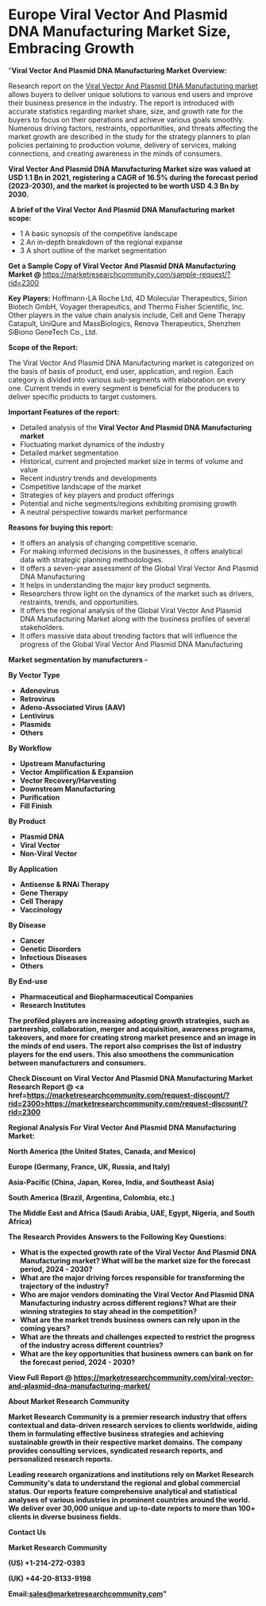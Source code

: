 # Europe Viral Vector And Plasmid DNA Manufacturing Market Size, Embracing Growth
"<strong>Viral Vector And Plasmid DNA Manufacturing Market Overview:</strong>

Research report on the <a href=https://marketresearchcommunity.com/viral-vector-and-plasmid-dna-manufacturing-market/>Viral Vector And Plasmid DNA Manufacturing market</a> allows buyers to deliver unique solutions to various end users and improve their business presence in the industry. The report is introduced with accurate statistics regarding market share, size, and growth rate for the buyers to focus on their operations and achieve various goals smoothly. Numerous driving factors, restraints, opportunities, and threats affecting the market growth are described in the study for the strategy planners to plan policies pertaining to production volume, delivery of services, making connections, and creating awareness in the minds of consumers.

<strong>Viral Vector And Plasmid DNA Manufacturing Market size was valued at USD 1.1 Bn in 2021, registering a CAGR of 16.5% during the forecast period (2023-2030), and the market is projected to be worth USD 4.3 Bn by 2030.</strong>

 <Strong>A brief of the Viral Vector And Plasmid DNA Manufacturing market scope:</Strong>
<ul>
 <li>1  A basic synopsis of the competitive landscape</li>
 <li>2  An in-depth breakdown of the regional expanse</li>
 <li>3  A short outline of the market segmentation</li>
</ul>
<strong>Get a Sample Copy of Viral Vector And Plasmid DNA Manufacturing Market @ </b></strong><a href=https://marketresearchcommunity.com/sample-request/?rid=2300><u>https://marketresearchcommunity.com/sample-request/?rid=2300</u></a>

<strong>Key Players:</strong> 
Hoffmann-LA Roche Ltd, 4D Molecular Therapeutics, Sirion Biotech GmbH, Voyager therapeutics, and Thermo Fisher Scientific, Inc. Other players in the value chain analysis include, Cell and Gene Therapy Catapult, UniQure and MassBiologics, Renova Therapeutics, Shenzhen SiBiono GeneTech Co., Ltd.

<strong>Scope of the Report:</strong>

The Viral Vector And Plasmid DNA Manufacturing market is categorized on the basis of basis of product, end user, application, and region. Each category is divided into various sub-segments with elaboration on every one. Current trends in every segment is beneficial for the producers to deliver specific products to target customers.

<strong><b>Important Features of the report:</b></strong>
<ul>
  <li>Detailed analysis of the <strong><b>Viral Vector And Plasmid DNA Manufacturing </b></strong><strong><b>market</b></strong></li>
  <li>Fluctuating market dynamics of the industry</li>
  <li>Detailed market segmentation</li>
  <li>Historical, current and projected market size in terms of volume and value</li>
  <li>Recent industry trends and developments</li>
  <li>Competitive landscape of the market</li>
  <li>Strategies of key players and product offerings</li>
  <li>Potential and niche segments/regions exhibiting promising growth</li>
  <li>A neutral perspective towards market performance</li>
</ul>
<strong><b>Reasons for buying this report:</b></strong>
<ul>
  <li>It offers an analysis of changing competitive scenario.</li>
  <li>For making informed decisions in the businesses, it offers analytical data with strategic planning methodologies.</li>
  <li>It offers a seven-year assessment of the Global Viral Vector And Plasmid DNA Manufacturing</li>
  <li>It helps in understanding the major key product segments.</li>
  <li>Researchers throw light on the dynamics of the market such as drivers, restraints, trends, and opportunities.</li>
  <li>It offers the regional analysis of the Global Viral Vector And Plasmid DNA Manufacturing Market along with the business profiles of several stakeholders.</li>
  <li>It offers massive data about trending factors that will influence the progress of the Global Viral Vector And Plasmid DNA Manufacturing</li>
</ul>

<strong>Market segmentation by manufacturers -</strong>


<strong><strong>By Vector Type </strong></h4>
<ul>
 	<li>Adenovirus</li>
 	<li>Retrovirus</li>
 	<li>Adeno-Associated Virus (AAV)</li>
 	<li>Lentivirus</li>
 	<li>Plasmids</li>
 	<li>Others</li>
</ul>
<strong><strong>By Workflow </strong></h4>
<ul>
 	<li>Upstream Manufacturing</li>
 	<li>Vector Amplification &amp; Expansion</li>
 	<li>Vector Recovery/Harvesting</li>
 	<li>Downstream Manufacturing</li>
 	<li>Purification</li>
 	<li>Fill Finish</li>
</ul>
<strong><strong>By Product </strong></h4>
<ul>
 	<li>Plasmid DNA</li>
 	<li>Viral Vector</li>
 	<li>Non-Viral Vector</li>
</ul>
<strong><strong>By Application </strong></h4>
<ul>
 	<li>Antisense &amp; RNAi Therapy</li>
 	<li>Gene Therapy</li>
 	<li>Cell Therapy</li>
 	<li>Vaccinology</li>
</ul>
<strong><strong>By Disease</strong></h4>
<ul>
 	<li>Cancer</li>
 	<li>Genetic Disorders</li>
 	<li>Infectious Diseases</li>
 	<li>Others</li>
</ul>
<strong><strong>By End-use </strong></h4>
<ul>
 	<li>Pharmaceutical and Biopharmaceutical Companies</li>
 	<li>Research Institutes</li>
</ul>

The profiled players are increasing adopting growth strategies, such as partnership, collaboration, merger and acquisition, awareness programs, takeovers, and more for creating strong market presence and an image in the minds of end users. The report also comprises the list of industry players for the end users. This also smoothens the communication between manufacturers and consumers.

<strong><b>Check Discount on Viral Vector And Plasmid DNA Manufacturing Market Research Report @ </b></strong><a href=https://marketresearchcommunity.com/request-discount/?rid=2300><u>https://marketresearchcommunity.com/request-discount/?rid=2300</u></a>

<strong>Regional Analysis For Viral Vector And Plasmid DNA Manufacturing Market:</strong>

<strong>North America</strong> (the United States, Canada, and Mexico)

<strong>Europe</strong> (Germany, France, UK, Russia, and Italy)

<strong>Asia-Pacific</strong> (China, Japan, Korea, India, and Southeast Asia)

<strong>South America</strong> (Brazil, Argentina, Colombia, etc.)

<strong>The Middle East and Africa</strong> (Saudi Arabia, UAE, Egypt, Nigeria, and South Africa)

<strong>The Research Provides Answers to the Following Key Questions:</strong>
<ul>
 	<li>What is the expected growth rate of the Viral Vector And Plasmid DNA Manufacturing market? What will be the market size for the forecast period, 2024 - 2030?</li>
 	<li>What are the major driving forces responsible for transforming the trajectory of the industry?</li>
 	<li>Who are major vendors dominating the Viral Vector And Plasmid DNA Manufacturing industry across different regions? What are their winning strategies to stay ahead in the competition?</li>
 	<li>What are the market trends business owners can rely upon in the coming years?</li>
 	<li>What are the threats and challenges expected to restrict the progress of the industry across different countries?</li>
 	<li>What are the key opportunities that business owners can bank on for the forecast period, 2024 - 2030?</li>
</ul>

<strong>View Full Report @</strong> <a href=https://marketresearchcommunity.com/viral-vector-and-plasmid-dna-manufacturing-market/>https://marketresearchcommunity.com/viral-vector-and-plasmid-dna-manufacturing-market/</a>

<strong>About Market Research Community</strong>

Market Research Community is a premier research industry that offers contextual and data-driven research services to clients worldwide, aiding them in formulating effective business strategies and achieving sustainable growth in their respective market domains. The company provides consulting services, syndicated research reports, and personalized research reports.

Leading research organizations and institutions rely on Market Research Community's data to understand the regional and global commercial status. Our reports feature comprehensive analytical and statistical analyses of various industries in prominent countries around the world. We deliver over 30,000 unique and up-to-date reports to more than 100+ clients in diverse business fields.

<strong>Contact Us</strong>

<strong>Market Research Community</strong>

(US) +1-214-272-0393

(UK) +44-20-8133-9198

<strong>Email:</strong>sales@marketresearchcommunity.com"
